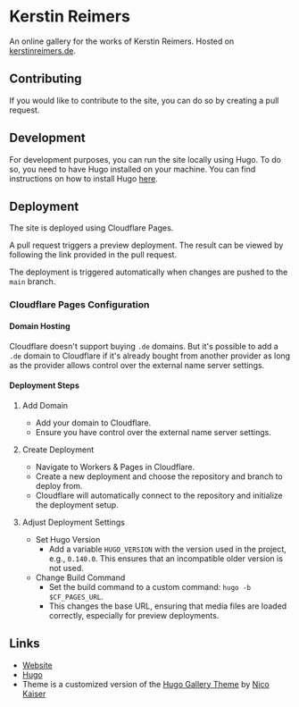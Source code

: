 # Kerstin Reimers

An online gallery for the works of Kerstin Reimers. Hosted on [kerstinreimers.de](https://kerstinreimers.de).

## Contributing

If you would like to contribute to the site, you can do so by creating a pull request.

## Development

For development purposes, you can run the site locally using Hugo. To do so, you need to have Hugo installed on your machine. You can find instructions on how to install Hugo [here](https://gohugo.io/documentation/).

## Deployment

The site is deployed using Cloudflare Pages.

A pull request triggers a preview deployment. The result can be viewed by following the link provided in the pull request.

The deployment is triggered automatically when changes are pushed to the `main` branch.

### Cloudflare Pages Configuration

#### Domain Hosting

Cloudflare doesn't support buying `.de` domains. But it's possible to add a `.de` domain to Cloudflare if it's already bought from another provider as long as the provider allows control over the external name server settings.

#### Deployment Steps

1. Add Domain
   - Add your domain to Cloudflare.
   - Ensure you have control over the external name server settings.

2. Create Deployment
   - Navigate to Workers & Pages in Cloudflare.
   - Create a new deployment and choose the repository and branch to deploy from.
   - Cloudflare will automatically connect to the repository and initialize the deployment setup.

3. Adjust Deployment Settings
   - Set Hugo Version
     - Add a variable `HUGO_VERSION` with the version used in the project, e.g., `0.140.0`. This ensures that an incompatible older version is not used.
   - Change Build Command
     - Set the build command to a custom command: `hugo -b $CF_PAGES_URL`.
     - This changes the base URL, ensuring that media files are loaded correctly, especially for preview deployments.

## Links

- [Website](https://kerstinreimers.de)
- [Hugo](https://gohugo.io)
- Theme is a customized version of the [Hugo Gallery Theme](https://github.com/nicokaiser/hugo-theme-gallery) by [Nico Kaiser](https://github.com/nicokaiser)
